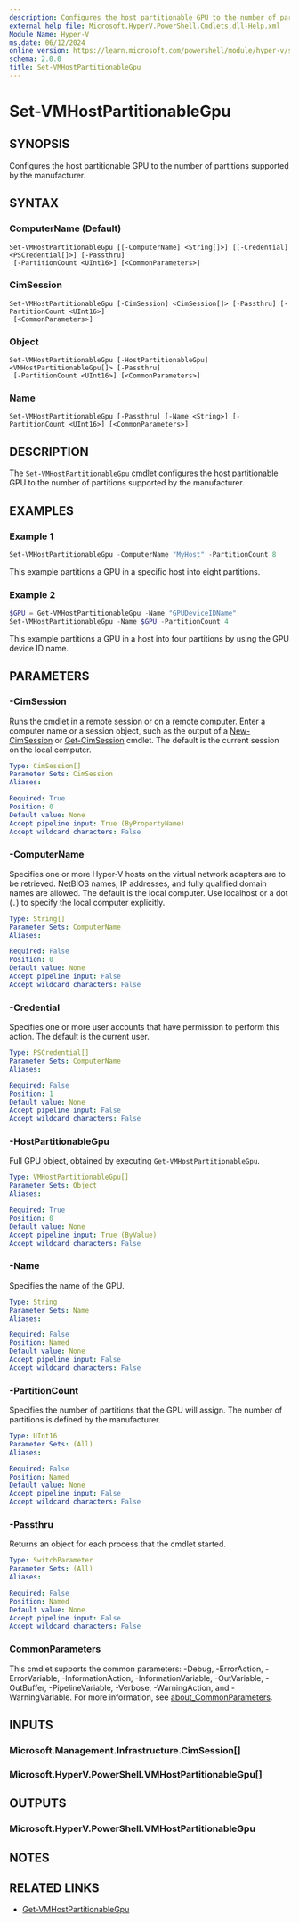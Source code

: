 ```yaml
---
description: Configures the host partitionable GPU to the number of partitions supported by the manufacturer.
external help file: Microsoft.HyperV.PowerShell.Cmdlets.dll-Help.xml
Module Name: Hyper-V
ms.date: 06/12/2024
online version: https://learn.microsoft.com/powershell/module/hyper-v/set-vmhostpartitionablegpu?view=windowsserver2022-ps&wt.mc_id=ps-gethelp
schema: 2.0.0
title: Set-VMHostPartitionableGpu
---
```


# Set-VMHostPartitionableGpu

## SYNOPSIS
Configures the host partitionable GPU to the number of partitions supported by the manufacturer.

## SYNTAX

### ComputerName (Default)

```
Set-VMHostPartitionableGpu [[-ComputerName] <String[]>] [[-Credential] <PSCredential[]>] [-Passthru]
 [-PartitionCount <UInt16>] [<CommonParameters>]
```

### CimSession

```
Set-VMHostPartitionableGpu [-CimSession] <CimSession[]> [-Passthru] [-PartitionCount <UInt16>]
 [<CommonParameters>]
```

### Object

```
Set-VMHostPartitionableGpu [-HostPartitionableGpu] <VMHostPartitionableGpu[]> [-Passthru]
 [-PartitionCount <UInt16>] [<CommonParameters>]
```

### Name

```
Set-VMHostPartitionableGpu [-Passthru] [-Name <String>] [-PartitionCount <UInt16>] [<CommonParameters>]
```

## DESCRIPTION

The `Set-VMHostPartitionableGpu` cmdlet configures the host partitionable GPU to the number of partitions supported by the manufacturer.

## EXAMPLES

### Example 1

```powershell
Set-VMHostPartitionableGpu -ComputerName "MyHost" -PartitionCount 8
```

This example partitions a GPU in a specific host into eight partitions.

### Example 2

```powershell
$GPU = Get-VMHostPartitionableGpu -Name "GPUDeviceIDName"
Set-VMHostPartitionableGpu -Name $GPU -PartitionCount 4
```

This example partitions a GPU in a host into four partitions by using the GPU device ID name.

## PARAMETERS

### -CimSession

Runs the cmdlet in a remote session or on a remote computer. Enter a computer name or a session
object, such as the output of a [New-CimSession](/powershell/module/cimcmdlets/new-cimsession)
or [Get-CimSession](/powershell/module/cimcmdlets/get-cimsession) cmdlet. The default is the
current session on the local computer.

```yaml
Type: CimSession[]
Parameter Sets: CimSession
Aliases:

Required: True
Position: 0
Default value: None
Accept pipeline input: True (ByPropertyName)
Accept wildcard characters: False
```

### -ComputerName

Specifies one or more Hyper-V hosts on the virtual network adapters are to be retrieved. NetBIOS
names, IP addresses, and fully qualified domain names are allowed. The default is the local
computer. Use localhost or a dot (`.`) to specify the local computer explicitly.

```yaml
Type: String[]
Parameter Sets: ComputerName
Aliases:

Required: False
Position: 0
Default value: None
Accept pipeline input: False
Accept wildcard characters: False
```

### -Credential

Specifies one or more user accounts that have permission to perform this action. The default is the
current user.

```yaml
Type: PSCredential[]
Parameter Sets: ComputerName
Aliases:

Required: False
Position: 1
Default value: None
Accept pipeline input: False
Accept wildcard characters: False
```

### -HostPartitionableGpu

Full GPU object, obtained by executing `Get-VMHostPartitionableGpu`.

```yaml
Type: VMHostPartitionableGpu[]
Parameter Sets: Object
Aliases:

Required: True
Position: 0
Default value: None
Accept pipeline input: True (ByValue)
Accept wildcard characters: False
```

### -Name

Specifies the name of the GPU.

```yaml
Type: String
Parameter Sets: Name
Aliases:

Required: False
Position: Named
Default value: None
Accept pipeline input: False
Accept wildcard characters: False
```

### -PartitionCount

Specifies the number of partitions that the GPU will assign. The number of partitions is defined by
the manufacturer.

```yaml
Type: UInt16
Parameter Sets: (All)
Aliases:

Required: False
Position: Named
Default value: None
Accept pipeline input: False
Accept wildcard characters: False
```

### -Passthru

Returns an object for each process that the cmdlet started.

```yaml
Type: SwitchParameter
Parameter Sets: (All)
Aliases:

Required: False
Position: Named
Default value: None
Accept pipeline input: False
Accept wildcard characters: False
```

### CommonParameters

This cmdlet supports the common parameters: -Debug, -ErrorAction, -ErrorVariable,
-InformationAction, -InformationVariable, -OutVariable, -OutBuffer, -PipelineVariable, -Verbose,
-WarningAction, and -WarningVariable. For more information, see
[about_CommonParameters](/powershell/module/microsoft.powershell.core/about/about_commonparameters).

## INPUTS

### Microsoft.Management.Infrastructure.CimSession[]

### Microsoft.HyperV.PowerShell.VMHostPartitionableGpu[]

## OUTPUTS

### Microsoft.HyperV.PowerShell.VMHostPartitionableGpu

## NOTES

## RELATED LINKS

- [Get-VMHostPartitionableGpu](get-vmhostpartitionablegpu.md)
